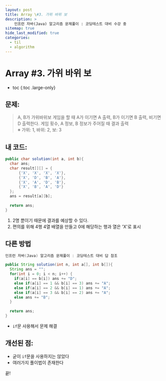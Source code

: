 ```yaml
---
layout: post
title: Array \#3. 가위 바위 보
description: >
    인프런 자바(Java) 알고리즘 문제풀이 : 코딩테스트 대비 수강 중
sitemap: true
hide_last_modified: true
categories:
  - til
  - algorithm
---
```


# Array \#3. 가위 바위 보

* toc
{:toc .large-only}

## 문제: 

> A, B가 가위바위보 게임을 할 때 A가 이기면 A 출력, B가 이기면 B 출력, 비기면 D 출력한다. 게임 횟수, A 정보, B 정보가 주어질 때 결과 출력  
> ※ 가위: 1, 바위: 2, 보: 3

## 내 코드:

```java
public char solution(int a, int b){
  char ans;
  char result[][] = {
      {'X', 'X', 'X', 'X'},
      {'X', 'D', 'B', 'A'},
      {'X', 'A', 'D', 'B'},
      {'X', 'B', 'A', 'D'}
  };
  ans = result[a][b];
  
  return ans;
}
```
1. 2명 뿐이기 때문에 결과를 예상할 수 있다.
2. 편의를 위해 4행 4열 배열을 만들고 0에 해당하는 행과 열은 'X'로 표시

## 다른 방법 

```java
인프런 자바(Java) 알고리즘 문제풀이 : 코딩테스트 대비 답 참조

public String solution(int n, int a[], int b[]){
  String ans = "";
  for(int i = 0; i < n; i++) {
    if(a[i] == b[i]) ans += "D";
    else if(a[i] == 1 && b[i] == 3) ans += "A";
    else if(a[i] == 2 && b[i] == 1) ans += "A";
    else if(a[i] == 3 && b[i] == 2) ans += "A";
    else ans += "B";
  }
    
  return ans;
}
```
- `if`문 사용해서 문제 해결


## 개선된 점:
- 굳이 `if`문을 사용하지는 않았다
- 여러가지 풀이법이 존재한다

끝!